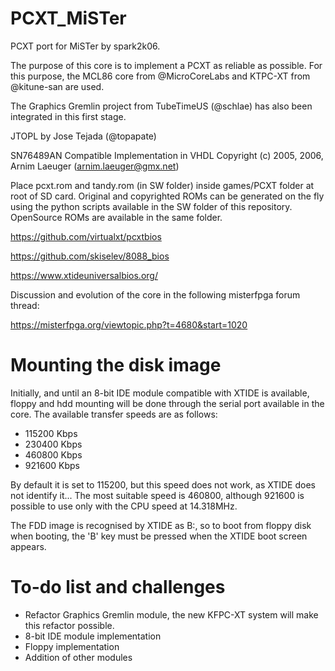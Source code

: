 # PCXT_MiSTer
PCXT port for MiSTer by spark2k06.

The purpose of this core is to implement a PCXT as reliable as possible. For this purpose, the MCL86 core from @MicroCoreLabs and KTPC-XT from @kitune-san are used.

The Graphics Gremlin project from TubeTimeUS (@schlae) has also been integrated in this first stage.

JTOPL by Jose Tejada (@topapate)

SN76489AN Compatible Implementation in VHDL Copyright (c) 2005, 2006, Arnim Laeuger (arnim.laeuger@gmx.net)

Place pcxt.rom and tandy.rom (in SW folder) inside games/PCXT folder at root of SD card. Original and copyrighted ROMs can be generated on the fly using the python scripts available in the SW folder of this repository. OpenSource ROMs are available in the same folder.

https://github.com/virtualxt/pcxtbios

https://github.com/skiselev/8088_bios

https://www.xtideuniversalbios.org/

Discussion and evolution of the core in the following misterfpga forum thread:

https://misterfpga.org/viewtopic.php?t=4680&start=1020

# Mounting the disk image

Initially, and until an 8-bit IDE module compatible with XTIDE is available, floppy and hdd mounting will be done through the serial port available in the core. The available transfer speeds are as follows:

* 115200 Kbps
* 230400 Kbps
* 460800 Kbps
* 921600 Kbps

By default it is set to 115200, but this speed does not work, as XTIDE does not identify it... The most suitable speed is 460800, although 921600 is possible to use only with the CPU speed at 14.318MHz.

The FDD image is recognised by XTIDE as B:, so to boot from floppy disk when booting, the 'B' key must be pressed when the XTIDE boot screen appears.

# To-do list and challenges

* Refactor Graphics Gremlin module, the new KFPC-XT system will make this refactor possible.
* 8-bit IDE module implementation
* Floppy implementation
* Addition of other modules
